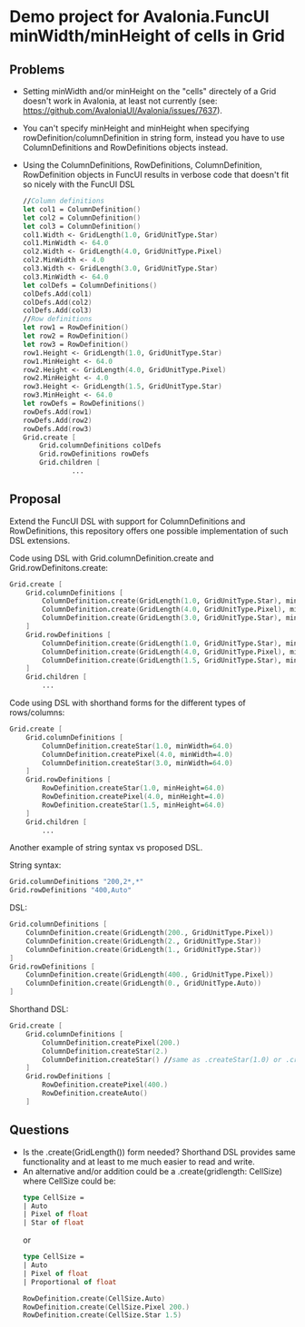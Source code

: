 # Demo project for Avalonia.FuncUI minWidth/minHeight of cells in Grid

## Problems
- Setting minWidth and/or minHeight on the "cells" directely of a Grid doesn't work in Avalonia, at least not currently (see: https://github.com/AvaloniaUI/Avalonia/issues/7637).
- You can't specify minHeight and minHeight when specifying rowDefinition/columnDefinition in string form, instead you have to use ColumnDefinitions and RowDefinitions objects instead.
- Using the ColumnDefinitions, RowDefinitions, ColumnDefinition, RowDefinition objects in FuncUI results in verbose code that doesn't fit so nicely with the FuncUI DSL


    ```fsharp
    //Column definitions
    let col1 = ColumnDefinition()
    let col2 = ColumnDefinition()
    let col3 = ColumnDefinition()
    col1.Width <- GridLength(1.0, GridUnitType.Star)
    col1.MinWidth <- 64.0
    col2.Width <- GridLength(4.0, GridUnitType.Pixel)
    col2.MinWidth <- 4.0
    col3.Width <- GridLength(3.0, GridUnitType.Star)
    col3.MinWidth <- 64.0
    let colDefs = ColumnDefinitions()
    colDefs.Add(col1)
    colDefs.Add(col2)
    colDefs.Add(col3)
    //Row definitions
    let row1 = RowDefinition()
    let row2 = RowDefinition()
    let row3 = RowDefinition()
    row1.Height <- GridLength(1.0, GridUnitType.Star)
    row1.MinHeight <- 64.0
    row2.Height <- GridLength(4.0, GridUnitType.Pixel)
    row2.MinHeight <- 4.0
    row3.Height <- GridLength(1.5, GridUnitType.Star)
    row3.MinHeight <- 64.0
    let rowDefs = RowDefinitions()
    rowDefs.Add(row1)
    rowDefs.Add(row2)
    rowDefs.Add(row3)
    Grid.create [
        Grid.columnDefinitions colDefs
        Grid.rowDefinitions rowDefs
        Grid.children [
                ...
    ```
## Proposal
Extend the FuncUI DSL with support for ColumnDefinitions and RowDefinitions, this repository offers one possible implementation of such DSL extensions.

Code using DSL with Grid.columnDefinition.create and Grid.rowDefinitons.create:
```fsharp
Grid.create [
    Grid.columnDefinitions [
        ColumnDefinition.create(GridLength(1.0, GridUnitType.Star), minWidth = 64.)
        ColumnDefinition.create(GridLength(4.0, GridUnitType.Pixel), minWidth = 4.)
        ColumnDefinition.create(GridLength(3.0, GridUnitType.Star), minWidth = 64.)
    ]
    Grid.rowDefinitions [
        ColumnDefinition.create(GridLength(1.0, GridUnitType.Star), minHeight = 64.)
        ColumnDefinition.create(GridLength(4.0, GridUnitType.Pixel), minHeight = 4.)
        ColumnDefinition.create(GridLength(1.5, GridUnitType.Star), minHeight = 64.)
    ]
    Grid.children [
        ...

```

Code using DSL with shorthand forms for the different types of rows/columns:
```fsharp
Grid.create [
    Grid.columnDefinitions [
        ColumnDefinition.createStar(1.0, minWidth=64.0)
        ColumnDefinition.createPixel(4.0, minWidth=4.0)
        ColumnDefinition.createStar(3.0, minWidth=64.0)
    ]
    Grid.rowDefinitions [
        RowDefinition.createStar(1.0, minHeight=64.0)
        RowDefinition.createPixel(4.0, minHeight=4.0)
        RowDefinition.createStar(1.5, minHeight=64.0)
    ]
    Grid.children [
        ...

```

Another example of string syntax vs proposed DSL.

String syntax:
```fsharp
Grid.columnDefinitions "200,2*,*"
Grid.rowDefinitions "400,Auto"
```

DSL:
```fsharp
Grid.columnDefinitions [
    ColumnDefinition.create(GridLength(200., GridUnitType.Pixel))
    ColumnDefinition.create(GridLength(2., GridUnitType.Star))
    ColumnDefinition.create(GridLength(1., GridUnitType.Star))
]
Grid.rowDefinitions [
    ColumnDefinition.create(GridLength(400., GridUnitType.Pixel))
    ColumnDefinition.create(GridLength(0., GridUnitType.Auto))
]
```
Shorthand DSL:
```fsharp
Grid.create [
    Grid.columnDefinitions [
        ColumnDefinition.createPixel(200.)
        ColumnDefinition.createStar(2.)
        ColumnDefinition.createStar() //same as .createStar(1.0) or .create()
    ]
    Grid.rowDefinitions [
        RowDefinition.createPixel(400.)
        RowDefinition.createAuto()
    ]
```

## Questions
- Is the .create(GridLength()) form needed? Shorthand DSL provides same functionality and at least to me much easier to read and write.
- An alternative and/or addition could be a .create(gridlength: CellSize) where CellSize could be:
    ```fsharp
    type CellSize =
    | Auto
    | Pixel of float
    | Star of float
    ```
    or
    ```fsharp
    type CellSize =
    | Auto
    | Pixel of float
    | Proportional of float
    ```
    ```fsharp
    RowDefinition.create(CellSize.Auto)
    RowDefinition.create(CellSize.Pixel 200.)
    RowDefinition.create(CellSize.Star 1.5)
    ```